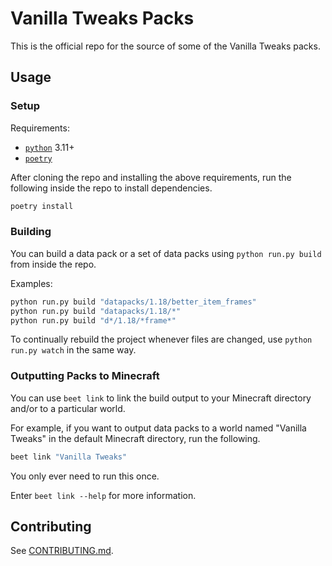 # Vanilla Tweaks Packs

This is the official repo for the source of some of the Vanilla Tweaks packs.

## Usage

### Setup

Requirements:
* [`python`](https://python.org) 3.11+
* [`poetry`](https://python-poetry.org)

After cloning the repo and installing the above requirements, run the following inside the repo to install dependencies.

```bash
poetry install
```

### Building

You can build a data pack or a set of data packs using `python run.py build` from inside the repo.

Examples:
```sh
python run.py build "datapacks/1.18/better_item_frames"
python run.py build "datapacks/1.18/*"
python run.py build "d*/1.18/*frame*"
```

To continually rebuild the project whenever files are changed, use `python run.py watch` in the same way.

### Outputting Packs to Minecraft

You can use `beet link` to link the build output to your Minecraft directory and/or to a particular world.

For example, if you want to output data packs to a world named "Vanilla Tweaks" in the default Minecraft directory, run the following.

```bash
beet link "Vanilla Tweaks"
```

You only ever need to run this once.

Enter `beet link --help` for more information.

## Contributing

See [CONTRIBUTING.md](CONTRIBUTING.md).
